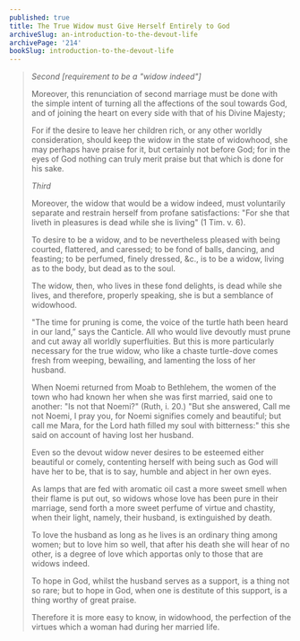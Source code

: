 ```yaml
---
published: true
title: The True Widow must Give Herself Entirely to God
archiveSlug: an-introduction-to-the-devout-life
archivePage: '214'
bookSlug: introduction-to-the-devout-life
---
```


> *Second [requirement to be a "widow indeed"]*
>
> Moreover, this renunciation of second marriage must be done with the simple intent of turning all the affections of the soul towards God, and of joining the heart on every side with that of his Divine Majesty;
>
> For if the desire to leave her children rich, or any other worldly consideration, should keep the widow in the state of widowhood, she may perhaps have praise for it, but certainly not before God; for in the eyes of God nothing can truly merit praise but that which is done for his sake.
>
> *Third*
>
> Moreover, the widow that would be a widow indeed, must voluntarily separate and restrain herself from profane satisfactions: "For she that liveth in pleasures is dead while she is living" (1 Tim. v. 6).
>
> To desire to be a widow, and to be nevertheless pleased with being courted, flattered, and caressed; to be fond of balls, dancing, and feasting; to be perfumed, finely dressed, &c., is to be a widow, living as to the body, but dead as to the soul.
>
> The widow, then, who lives in these fond delights, is dead while she lives, and therefore, properly speaking, she is but a semblance of widowhood.
>
> "The time for pruning is come, the voice of the turtle hath been heard in our land,” says the Canticle. All who would live devoutly must prune and cut away all worldly superfluities. But this is more particularly necessary for the true widow, who like a chaste turtle-dove comes fresh from weeping, bewailing, and lamenting the loss of her husband.
>
> When Noemi returned from Moab to Bethlehem, the women of the town who had known her when she was first married, said one to another: "Is not that Noemi?" (Ruth, i. 20.) "But she answered, Call me not Noemi, I pray you, for Noemi signifies comely and beautiful; but call me Mara, for the Lord hath filled my soul with bitterness:" this she said on account of having lost her husband.
>
> Even so the devout widow never desires to be esteemed either beautiful or comely, contenting herself with being such as God will have her to be, that is to say, humble and abject in her own eyes.
>
> As lamps that are fed with aromatic oil cast a more sweet smell when their flame is put out, so widows whose love has been pure in their marriage, send forth a more sweet perfume of virtue and chastity, when their light, namely, their husband, is extinguished by death.
>
> To love the husband as long as he lives is an ordinary thing among women; but to love him so well, that after his death she will hear of no other, is a degree of love which apportas only to those that are widows indeed.
>
> To hope in God, whilst the husband serves as a support, is a thing not so rare; but to hope in God, when one is destitute of this support, is a thing worthy of great praise.
>
> Therefore it is more easy to know, in widowhood, the perfection of the virtues which a woman had during her married life.

